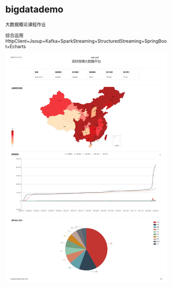 # bigdatademo
大数据概论课程作业

综合运用HttpClient+Jsoup+Kafka+SparkStreaming+StructuredStreaming+SpringBoot+Echarts

![page-1](img/page-1.jpg)
